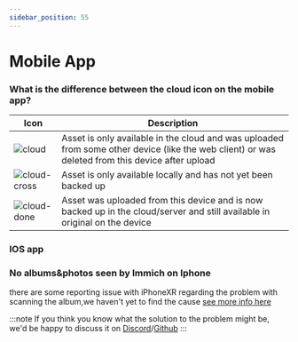 ```yaml
---
sidebar_position: 55
---
```


# Mobile App

### What is the difference between the cloud icon on the mobile app?

| Icon                               | Description                                                                                                                                     |
| ---------------------------------- | ----------------------------------------------------------------------------------------------------------------------------------------------- |
| ![cloud](/img/cloud.svg)           | Asset is only available in the cloud and was uploaded from some other device (like the web client) or was deleted from this device after upload |
| ![cloud-cross](/img/cloud-off.svg) | Asset is only available locally and has not yet been backed up                                                                                  |
| ![cloud-done](/img/cloud-done.svg) | Asset was uploaded from this device and is now backed up in the cloud/server and still available in original on the device                      |


### IOS app

### No albums&photos seen by Immich on Iphone

there are some reporting issue with iPhoneXR regarding the problem with scanning the album,we haven't yet to find the cause [see more info here](https://discord.com/channels/979116623879368755/1107718197655908412)

:::note
If you think you know what the solution to the problem might be, we'd be happy to discuss it on [Discord](https://discord.com/channels/979116623879368755/1071165397228855327)/[Github](https://github.com/immich-app/immich/discussions)
:::
